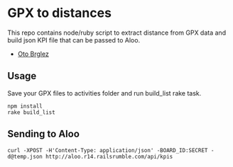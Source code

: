 # GPX to distances

This repo contains node/ruby script to extract distance from GPX data and build json KPI file that can be passed to Aloo.

- [Oto Brglez](https://twitter.com/otobrglez)

## Usage

Save your GPX files to activities folder and run build_list rake task.

    npm install
    rake build_list

## Sending to Aloo

    curl -XPOST -H'Content-Type: application/json' -BOARD_ID:SECRET -d@temp.json http://aloo.r14.railsrumble.com/api/kpis
